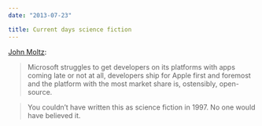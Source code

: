 ```yaml
---
date: "2013-07-23"

title: Current days science fiction
---
```


[John Moltz](http://verynicewebsite.net/2013/07/a-planet-where-apes-evolved-from-man/):

> Microsoft struggles to get developers on its platforms with apps coming late or not at all, developers ship for Apple first and foremost and the platform with the most market share is, ostensibly, open-source.

> You couldn’t have written this as science fiction in 1997. No one would have believed it.
